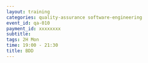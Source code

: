 ```yaml
---
layout: training
categories: quality-assurance software-engineering
event_id: qa-010
payment_id: xxxxxxxx
subtitle: 
tags: 2H Mon
time: 19:00 - 21:30
title: BDD
---
```

